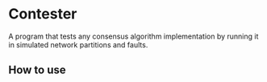 # Contester

A program that tests any consensus algorithm implementation by running it in simulated network partitions and faults.

## How to use
